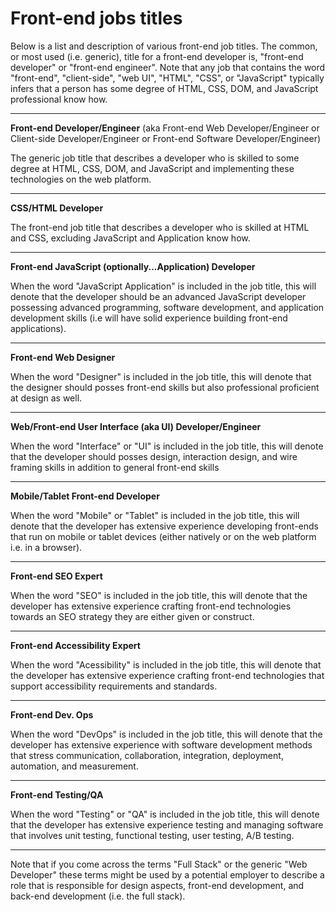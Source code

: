 # Front-end jobs titles

Below is a list and description of various front-end job titles. The common, or most used (i.e. generic), title for a front-end developer is, "front-end developer" or "front-end engineer". Note that any job that contains the word "front-end", "client-side", "web UI", "HTML", "CSS", or "JavaScript" typically infers that a person has some degree of HTML, CSS, DOM, and JavaScript professional know how.

***

**Front-end Developer/Engineer** (aka Front-end Web Developer/Engineer or Client-side Developer/Engineer or Front-end Software Developer/Engineer)

The generic job title that describes a developer who is skilled to some degree at HTML, CSS, DOM, and JavaScript and implementing these technologies on the web platform.

***

**CSS/HTML Developer**

The front-end job title that describes a developer who is skilled at HTML and CSS, excluding JavaScript and Application know how.

***

**Front-end JavaScript (optionally...Application) Developer**

When the word "JavaScript Application" is included in the job title, this will denote that the developer should be an advanced JavaScript developer possessing advanced programming, software development, and application development skills (i.e will have solid experience building front-end applications).

***

**Front-end Web Designer**

When the word "Designer" is included in the job title, this will denote that the designer should posses front-end skills but also professional proficient at design as well.

***

**Web/Front-end User Interface (aka UI) Developer/Engineer**

When the word "Interface" or "UI" is included in the job title, this will denote that the developer should posses design, interaction design, and wire framing skills in addition to general front-end skills

***

**Mobile/Tablet Front-end Developer**

When the word "Mobile" or "Tablet" is included in the job title, this will denote that the developer has extensive experience developing front-ends that run on mobile or tablet devices (either natively or on the web platform i.e. in a browser).

***

**Front-end SEO Expert**

When the word "SEO" is included in the job title, this will denote that the developer has extensive experience crafting front-end technologies towards an SEO strategy they are either given or construct.

***

**Front-end Accessibility Expert**

When the word "Acessibility" is included in the job title, this will denote that the developer has extensive experience crafting front-end technologies that support accessibility requirements and standards.

***

**Front-end Dev. Ops**

When the word "DevOps" is included in the job title, this will denote that the developer has extensive experience with  software development methods that stress communication, collaboration, integration, deployment, automation, and measurement.

***

**Front-end Testing/QA**

When the word "Testing" or "QA" is included in the job title, this will denote that the developer has extensive experience testing and managing software that involves unit testing, functional testing, user testing, A/B testing.

***

Note that if you come across the terms "Full Stack" or the generic "Web Developer" these terms might be used by a potential employer to describe a role that is responsible for design aspects, front-end development, and back-end development (i.e. the full stack).

